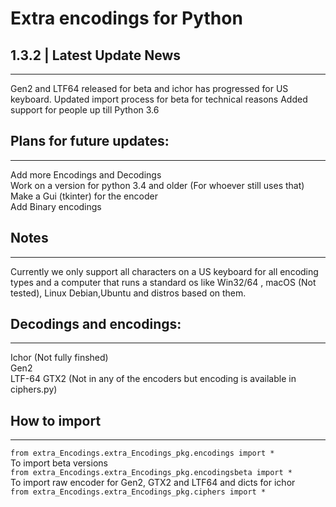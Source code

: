 # Extra encodings for Python 

##  1.3.2 | Latest Update News
_____  
Gen2 and LTF64 released for beta and ichor has progressed for US keyboard.
Updated import process for beta for technical reasons
Added support for people up till  Python 3.6 

## Plans for future updates:
______
Add more Encodings and Decodings\
Work on a version for python 3.4 and older (For whoever still uses that)\
Make a Gui (tkinter) for the encoder\
Add Binary encodings

## Notes
____
Currently we only support all characters on a US keyboard for all encoding types and a computer that runs a standard os like Win32/64 , macOS (Not tested), Linux Debian,Ubuntu and distros based on them.

## Decodings and encodings:
_____
Ichor (Not fully finshed)\
Gen2\
LTF-64
GTX2 (Not in any of the encoders but encoding is available in ciphers.py)

## How to import
_____
`from extra_Encodings.extra_Encodings_pkg.encodings import *` \
To import beta versions\
`from extra_Encodings.extra_Encodings_pkg.encodingsbeta import *`\
To import raw encoder for Gen2, GTX2 and LTF64 and dicts for ichor\
`from extra_Encodings.extra_Encodings_pkg.ciphers import *`